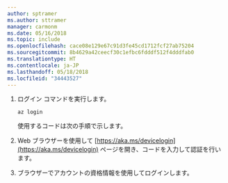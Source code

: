 ```yaml
---
author: sptramer
ms.author: sttramer
manager: carmonm
ms.date: 05/16/2018
ms.topic: include
ms.openlocfilehash: cace08e129e67c91d3fe45cd1712fcf27ab75204
ms.sourcegitcommit: 8b4629a42ceecf30c1efbc6fdddf512f4dddfab0
ms.translationtype: HT
ms.contentlocale: ja-JP
ms.lasthandoff: 05/18/2018
ms.locfileid: "34443527"
---
```

1. ログイン コマンドを実行します。

    ```azurecli-interactive
    az login
    ```

   使用するコードは次の手順で示します。

2. Web ブラウザーを使用して [https://aka.ms/devicelogin](https://aka.ms/devicelogin) ページを開き、コードを入力して認証を行います。

3. ブラウザーでアカウントの資格情報を使用してログインします。